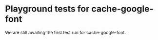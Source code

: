 # Playground tests for cache-google-font
We are still awaiting the first test run for cache-google-font.
